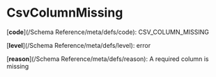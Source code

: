 # CsvColumnMissing

[**code**](/Schema Reference/meta/defs/code): CSV_COLUMN_MISSING

[**level**](/Schema Reference/meta/defs/level): error

[**reason**](/Schema Reference/meta/defs/reason): A required column is missing